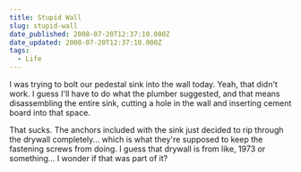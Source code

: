 ```yaml
---
title: Stupid Wall
slug: stupid-wall
date_published: 2008-07-20T12:37:10.000Z
date_updated: 2008-07-20T12:37:10.000Z
tags:
  - Life
---
```


I was trying to bolt our pedestal sink into the wall today. Yeah, that didn't work. I guess I'll have to do what the plumber suggested, and that means disassembling the entire sink, cutting a hole in the wall and inserting cement board into that space.

That sucks. The anchors included with the sink just decided to rip through the drywall completely... which is what they're supposed to keep the fastening screws from doing. I guess that drywall is from like, 1973 or something... I wonder if that was part of it?
